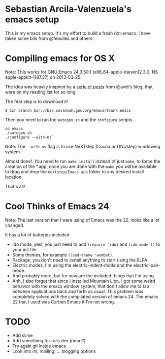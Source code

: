 Sebastian Arcila-Valenzuela's emacs setup
=========================================

This is my emacs setup. It's my effort to build a fresh dot-emacs. I have taken some bits from @febuiles and others.

Compiling emacs for OS X
========================

Note: This works for GNU Emacs 24.3.50.1 (x86_64-apple-darwin12.3.0,
NS apple-appkit-1187.37) on 2013-03-25.

The idea was heavily inspired by a
[serie of posts](http://devblog.avdi.org/category/emacs-reboot/page/2/)
from @avdi's blog, that were on my reading list for so long.

The first step is to download it!

	$ ﻿bzr branch bzr://bzr.savannah.gnu.org/emacs/trunk emacs

Then you need to run the `autogen.sh` and the `configure` scripts

	cd emacs
	./autogen.sh
	./configure --with-ns`

Note: The `--with-ns` flag is to use NeXTstep (Cocoa or GNUstep) windowing system

Almost done!.
You need to run `make install` instead of just `make`, to force the
creation of the *.app, once you are done with the `make` you will be
available to drag and drop the `nextstep/Emacs.app` folder to any
desired install location.

That's all!

Cool Thinks of Emacs 24
=======================

Note: The last version that I were using of Emacs was the 22, looks
like a lot changed.

It has a lot of batteries included

* Ido mode, yes!, you just need to add `(require 'ido)` and `(ido-mode
t)` to your init file.
* Some themes, for example `(load-theme 'wombat)`.
* Package, you don't need to install anything to start using the ELPA.
* Electric modes, I'm using the electric-indent-mode and the electric-pair-mode.
* And probably more, but for now  are the included things that I'm
using.
* Ahh, I also forgot that since I installed Mountain Lion. I got
  some weird behavior with the emacs window system, that don't allow
  me to tab between applications back and forth as usual. This problem
  was completely solved with the compilated version of emacs 24. The
  emacs 22 that I used was Carbon Emacs if I'm not wrong.

TODO
====

* Add slime
* Add something for rails dev (rinari?)
* Try again git inside emacs
* Look into im, mailing, ... blogging options
